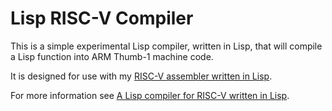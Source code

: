 # Lisp RISC-V Compiler
This is a simple experimental Lisp compiler, written in Lisp, that will compile a Lisp function into ARM Thumb-1 machine code.

It is designed for use with my [RISC-V assembler written in Lisp](https://github.com/technoblogy/lisp-riscv-assembler).

For more information see [A Lisp compiler for RISC-V written in Lisp](http://www.ulisp.com/show?4Y20).
